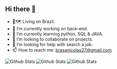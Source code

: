 ## Hi there 👋

- 📍🗺️ Living on Brazil.
- 🔭 I’m currently working on back-end.
- 🌱 I’m currently learning python, SQL & JAVA.
- 👯 I’m looking to collaborate on projects.
- 🤔 I’m looking for help with search a job.
- 📫 How to reach me: brasanicolas27@gmail.com

<div class="stats">

  <tr>
    <td>
      <img
        align="left"
        src="https://github-readme-stats.vercel.app/api?username=Nickyase&theme=dark&hide_border=false&include_all_commits=true"
        alt="Github Stats"
      />
    </td>
    <td>
      <img
        align="left"
        src="https://github-readme-streak-stats.herokuapp.com/?user=Nickyase&theme=dark&hide_border=false"
        alt="Github Stats"
        />
    </td
    <br>
    <td>
       <img
        align="center"
        src="https://github-readme-stats.vercel.app/api/top-langs/?username=Nickyase&theme=dark&hide_border=false&include_all_commits=true&count_private=true&layout=compact"
        alt="Github Stats"
      />
    </td>
  </tr>

</div>
  
<div class="icon">

</div>
